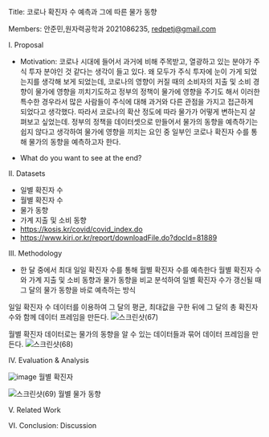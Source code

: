 Title: 코로나 확진자 수 예측과 그에 따른 물가 동향


Members: 안준민,원자력공학과 2021086235, redpetj@gmail.com


I. Proposal
- Motivation: 코로나 시대에 들어서 과거에 비해 주목받고,
 열광하고 있는 분야가 주식 투자 분야인 것 같다는 생각이 들고 있다.
왜 모두가 주식 투자에 눈이 가게 되었는지를 생각해 보게 되었는데,
 코로나의 영향이 커질 때의 소비자의 지출 및 소비 경향이 물가에 영향을 끼치기도하고
정부의 정책이 물가에 영향을 주기도 해서 이러한 특수한 경우라서
많은 사람들이 주식에 대해 과거와 다른 관점을 가지고 접근하게 되었다고 생각했다.
따라서 코로나의 확산 정도에 따라 물가가 어떻게 변하는지 살펴보고 싶었는데.
정부의 정책을 데이터셋으로 만들어서 물가의 동향을 예측하기는 쉽지 않다고 생각하여
 물가에 영향을 끼치는 요인 중 일부인 코로나 확진자 수를 통해 물가의 동향을 예측하고자 한다.

- What do you want to see at the end?


II. Datasets
- 일별 확진자 수
- 월별 확진자 수
- 물가 동향
- 가계 지출 및 소비 동향
- https://kosis.kr/covid/covid_index.do
- https://www.kiri.or.kr/report/downloadFile.do?docId=81889				


III. Methodology
- 한 달 중에서 최대 일일 확진자 수를 통해 월별 확진자 수를 예측한다
월별 확진자 수와 가계 지출 및 소비 동향과 물가 동향을 비교 분석하여
일별 확진자 수가 갱신될 때 그 달의 물가 동향을 바로 예측하는 방식


일일 확진자 수 데이터를 이용하여 그 달의 평균, 최대값을 구한 뒤에 그 달의 총 확진자 수와 함께 데이터 프레임을 만든다.
![스크린샷(67)](https://user-images.githubusercontent.com/95401684/146572962-95e7b53e-a4cd-4267-9531-47ddcd6ec17b.png)



월별 확진자 데이터로는 물가의 동향을 알 수 있는 데이터들과 묶어 데이터 프레임을 만든다.
![스크린샷(68)](https://user-images.githubusercontent.com/95401684/146573202-02e1a4ec-badd-45a4-b4e2-31e7c2923c7a.png)


IV. Evaluation & Analysis

![image](https://user-images.githubusercontent.com/95401684/146540867-6886c6a6-5415-4e68-bb97-3a9588cf1018.png)
월별 확진자 


![스크린샷(69)](https://user-images.githubusercontent.com/95401684/146573575-5c8111c3-09c3-4925-98fa-6bac55c5ecca.png)
월별 물가 동향


V. Related Work



VI. Conclusion: Discussion
